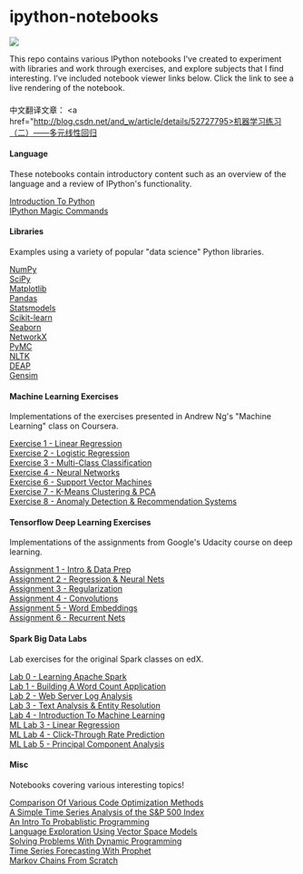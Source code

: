 ipython-notebooks
========================

<a href="https://notebooks.azure.com/import/gh/jdwittenauer/ipython-notebooks"><img src="https://notebooks.azure.com/launch.png" /></a>

This repo contains various IPython notebooks I've created to experiment with libraries and work through exercises, and explore subjects that I find interesting.  I've included notebook viewer links below.  Click the link to see a live rendering of the notebook.

####
中文翻译文章：
<a href="http://blog.csdn.net/and_w/article/details/52727795>机器学习练习（二）——多元线性回归</a><br/>

#### Language

These notebooks contain introductory content such as an overview of the language and a review of IPython's functionality.

<a href="http://nbviewer.ipython.org/github/jdwittenauer/ipython-notebooks/blob/master/notebooks/language/Intro.ipynb">Introduction To Python</a><br/>
<a href="http://nbviewer.ipython.org/github/jdwittenauer/ipython-notebooks/blob/master/notebooks/language/IPythonMagic.ipynb">IPython Magic Commands</a>

#### Libraries

Examples using a variety of popular "data science" Python libraries.

<a href="http://nbviewer.ipython.org/github/jdwittenauer/ipython-notebooks/blob/master/notebooks/libraries/NumPy.ipynb">NumPy</a><br/>
<a href="http://nbviewer.ipython.org/github/jdwittenauer/ipython-notebooks/blob/master/notebooks/libraries/SciPy.ipynb">SciPy</a><br/>
<a href="http://nbviewer.ipython.org/github/jdwittenauer/ipython-notebooks/blob/master/notebooks/libraries/Matplotlib.ipynb">Matplotlib</a><br/>
<a href="http://nbviewer.ipython.org/github/jdwittenauer/ipython-notebooks/blob/master/notebooks/libraries/Pandas.ipynb">Pandas</a><br/>
<a href="http://nbviewer.ipython.org/github/jdwittenauer/ipython-notebooks/blob/master/notebooks/libraries/Statsmodels.ipynb">Statsmodels</a><br/>
<a href="http://nbviewer.ipython.org/github/jdwittenauer/ipython-notebooks/blob/master/notebooks/libraries/Scikit-learn.ipynb">Scikit-learn</a><br/>
<a href="http://nbviewer.ipython.org/github/jdwittenauer/ipython-notebooks/blob/master/notebooks/libraries/Seaborn.ipynb">Seaborn</a><br/>
<a href="http://nbviewer.ipython.org/github/jdwittenauer/ipython-notebooks/blob/master/notebooks/libraries/NetworkX.ipynb">NetworkX</a><br/>
<a href="http://nbviewer.ipython.org/github/jdwittenauer/ipython-notebooks/blob/master/notebooks/libraries/PyMC.ipynb">PyMC</a><br/>
<a href="http://nbviewer.ipython.org/github/jdwittenauer/ipython-notebooks/blob/master/notebooks/libraries/NLTK.ipynb">NLTK</a><br/>
<a href="http://nbviewer.ipython.org/github/jdwittenauer/ipython-notebooks/blob/master/notebooks/libraries/DEAP.ipynb">DEAP</a><br/>
<a href="http://nbviewer.ipython.org/github/jdwittenauer/ipython-notebooks/blob/master/notebooks/libraries/Gensim.ipynb">Gensim</a>

#### Machine Learning Exercises

Implementations of the exercises presented in Andrew Ng's "Machine Learning" class on Coursera.

<a href="http://nbviewer.ipython.org/github/jdwittenauer/ipython-notebooks/blob/master/notebooks/ml/ML-Exercise1.ipynb">Exercise 1 - Linear Regression</a><br/>
<a href="http://nbviewer.ipython.org/github/jdwittenauer/ipython-notebooks/blob/master/notebooks/ml/ML-Exercise2.ipynb">Exercise 2 - Logistic Regression</a><br/>
<a href="http://nbviewer.ipython.org/github/jdwittenauer/ipython-notebooks/blob/master/notebooks/ml/ML-Exercise3.ipynb">Exercise 3 - Multi-Class Classification</a><br/>
<a href="http://nbviewer.ipython.org/github/jdwittenauer/ipython-notebooks/blob/master/notebooks/ml/ML-Exercise4.ipynb">Exercise 4 - Neural Networks</a><br/>
<a href="http://nbviewer.ipython.org/github/jdwittenauer/ipython-notebooks/blob/master/notebooks/ml/ML-Exercise6.ipynb">Exercise 6 - Support Vector Machines</a><br/>
<a href="http://nbviewer.ipython.org/github/jdwittenauer/ipython-notebooks/blob/master/notebooks/ml/ML-Exercise7.ipynb">Exercise 7 - K-Means Clustering & PCA</a><br/>
<a href="http://nbviewer.ipython.org/github/jdwittenauer/ipython-notebooks/blob/master/notebooks/ml/ML-Exercise8.ipynb">Exercise 8 - Anomaly Detection & Recommendation Systems</a>

#### Tensorflow Deep Learning Exercises

Implementations of the assignments from Google's Udacity course on deep learning.

<a href="http://nbviewer.ipython.org/github/jdwittenauer/ipython-notebooks/blob/master/notebooks/tensorflow/Tensorflow-1-NotMNIST.ipynb">Assignment 1 - Intro & Data Prep</a><br/>
<a href="http://nbviewer.ipython.org/github/jdwittenauer/ipython-notebooks/blob/master/notebooks/tensorflow/Tensorflow-2-FullyConnected.ipynb">Assignment 2 - Regression & Neural Nets</a><br/>
<a href="http://nbviewer.ipython.org/github/jdwittenauer/ipython-notebooks/blob/master/notebooks/tensorflow/Tensorflow-3-Regularization.ipynb">Assignment 3 - Regularization</a><br/>
<a href="http://nbviewer.ipython.org/github/jdwittenauer/ipython-notebooks/blob/master/notebooks/tensorflow/Tensorflow-4-Convolutions.ipynb">Assignment 4 - Convolutions</a><br/>
<a href="http://nbviewer.ipython.org/github/jdwittenauer/ipython-notebooks/blob/master/notebooks/tensorflow/Tensorflow-5-Word2Vec.ipynb">Assignment 5 - Word Embeddings</a><br/>
<a href="http://nbviewer.ipython.org/github/jdwittenauer/ipython-notebooks/blob/master/notebooks/tensorflow/Tensorflow-6-LSTM.ipynb">Assignment 6 - Recurrent Nets</a>

#### Spark Big Data Labs

Lab exercises for the original Spark classes on edX.

<a href="http://nbviewer.ipython.org/github/jdwittenauer/ipython-notebooks/blob/master/notebooks/spark/Spark-Lab0-Tutorial.ipynb">Lab 0 - Learning Apache Spark</a><br/>
<a href="http://nbviewer.ipython.org/github/jdwittenauer/ipython-notebooks/blob/master/notebooks/spark/Spark-Lab1-WordCount.ipynb">Lab 1 - Building A Word Count Application</a><br/>
<a href="http://nbviewer.ipython.org/github/jdwittenauer/ipython-notebooks/blob/master/notebooks/spark/Spark-Lab2-ApacheLog.ipynb">Lab 2 - Web Server Log Analysis</a><br/>
<a href="http://nbviewer.ipython.org/github/jdwittenauer/ipython-notebooks/blob/master/notebooks/spark/Spark-Lab3-EntityResolution.ipynb">Lab 3 - Text Analysis & Entity Resolution</a><br/>
<a href="http://nbviewer.ipython.org/github/jdwittenauer/ipython-notebooks/blob/master/notebooks/spark/Spark-Lab4-MachineLearning.ipynb">Lab 4 - Introduction To Machine Learning</a><br/>
<a href="http://nbviewer.ipython.org/github/jdwittenauer/ipython-notebooks/blob/master/notebooks/spark/Spark-ML-Lab3-LinearRegression.ipynb">ML Lab 3 - Linear Regression</a><br/>
<a href="http://nbviewer.ipython.org/github/jdwittenauer/ipython-notebooks/blob/master/notebooks/spark/Spark-ML-Lab4-CriteoPrediction.ipynb">ML Lab 4 - Click-Through Rate Prediction</a><br/>
<a href="http://nbviewer.ipython.org/github/jdwittenauer/ipython-notebooks/blob/master/notebooks/spark/Spark-ML-Lab5-NeuroPCA.ipynb">ML Lab 5 - Principal Component Analysis</a>

#### Misc

Notebooks covering various interesting topics!

<a href="http://nbviewer.ipython.org/github/jdwittenauer/ipython-notebooks/blob/master/notebooks/misc/CodeOptimization.ipynb">Comparison Of Various Code Optimization Methods</a><br/>
<a href="http://nbviewer.ipython.org/github/jdwittenauer/ipython-notebooks/blob/master/notebooks/misc/TimeSeriesStockAnalysis.ipynb">A Simple Time Series Analysis of the S&P 500 Index</a><br/>
<a href="http://nbviewer.ipython.org/github/jdwittenauer/ipython-notebooks/blob/master/notebooks/misc/ProbablisticProgramming.ipynb">An Intro To Probablistic Programming</a><br/>
<a href="http://nbviewer.ipython.org/github/jdwittenauer/ipython-notebooks/blob/master/notebooks/misc/LanguageVectors.ipynb">Language Exploration Using Vector Space Models</a><br/>
<a href="http://nbviewer.ipython.org/github/jdwittenauer/ipython-notebooks/blob/master/notebooks/misc/DynamicProgramming.ipynb">Solving Problems With Dynamic Programming</a><br/>
<a href="http://nbviewer.ipython.org/github/jdwittenauer/ipython-notebooks/blob/master/notebooks/misc/ProphetForecasting.ipynb">Time Series Forecasting With Prophet</a><br/>
<a href="http://nbviewer.ipython.org/github/jdwittenauer/ipython-notebooks/blob/master/notebooks/misc/MarkovChains.ipynb">Markov Chains From Scratch</a>
